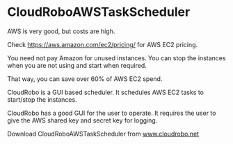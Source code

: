 # CloudRoboAWSTaskScheduler
AWS is very good, but costs are high.

Check https://aws.amazon.com/ec2/pricing/ for AWS EC2 pricing.

You need not pay Amazon for unused instances. You can stop the instances when you are not using and start when required. 

That way, you can save over 60% of AWS EC2 spend.

CloudRobo is a GUI based scheduler. It schedules AWS EC2 tasks to start/stop the instances.

CloudRobo has a good GUI for the user to operate. It requires the user to give the AWS shared key and secret key for logging.

Download CloudRoboAWSTaskScheduler from www.cloudrobo.net
